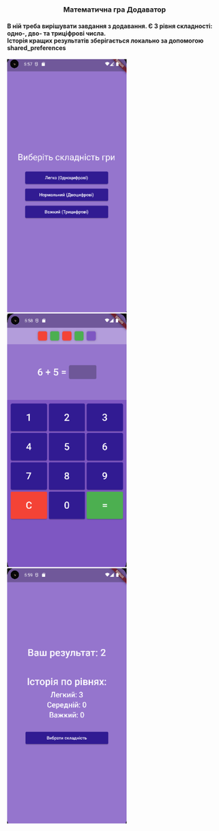 <h3 align="center">Математична гра Додаватор</h3>
<h4>В ній треба вирішувати завдання з додавання. Є 3 рівня складності: одно-, дво- та триціфрові числа. <br> Історія кращих результатів зберігається локально за допомогою shared_preferences</h4>
<div class="flex">
    <img src="https://github.com/Vatay/plusser/blob/dffc8fa1538e2160a69c4f441ff87b6d431c42fb/readme/1.png" alt="" width="280">
    <img src="https://github.com/Vatay/plusser/blob/dffc8fa1538e2160a69c4f441ff87b6d431c42fb/readme/2.png" alt="" width="280">
    <img src="https://github.com/Vatay/plusser/blob/dffc8fa1538e2160a69c4f441ff87b6d431c42fb/readme/3.png" alt="" width="280">
</div>
